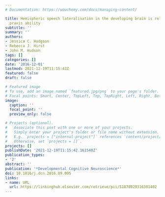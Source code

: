 ```yaml
---
# Documentation: https://wowchemy.com/docs/managing-content/

title: Hemispheric speech lateralisation in the developing brain is related to motor
  praxis ability
subtitle: ''
summary: ''
authors:
- Jessica C. Hodgson
- Rebecca J. Hirst
- John M. Hudson
tags: []
categories: []
date: '2016-12-01'
lastmod: 2021-12-19T11:15:43Z
featured: false
draft: false

# Featured image
# To use, add an image named `featured.jpg/png` to your page's folder.
# Focal points: Smart, Center, TopLeft, Top, TopRight, Left, Right, BottomLeft, Bottom, BottomRight.
image:
  caption: ''
  focal_point: ''
  preview_only: false

# Projects (optional).
#   Associate this post with one or more of your projects.
#   Simply enter your project's folder or file name without extension.
#   E.g. `projects = ["internal-project"]` references `content/project/deep-learning/index.md`.
#   Otherwise, set `projects = []`.
projects: []
publishDate: '2021-12-19T11:15:42.161548Z'
publication_types:
- '2'
abstract: ''
publication: '*Developmental Cognitive Neuroscience*'
doi: 10.1016/j.dcn.2016.09.005
links:
- name: URL
  url: https://linkinghub.elsevier.com/retrieve/pii/S1878929316301402
---
```

